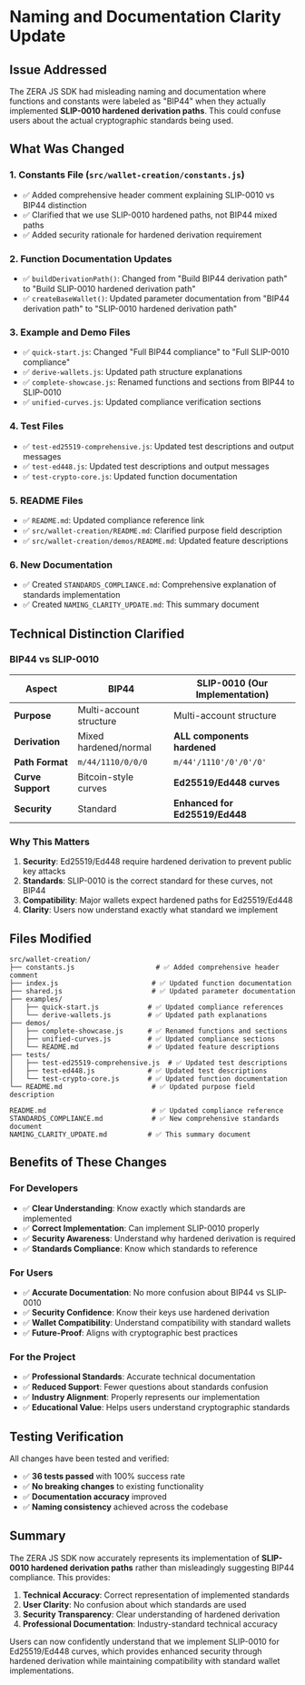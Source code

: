# Naming and Documentation Clarity Update

## Issue Addressed

The ZERA JS SDK had misleading naming and documentation where functions and constants were labeled as "BIP44" when they actually implemented **SLIP-0010 hardened derivation paths**. This could confuse users about the actual cryptographic standards being used.

## What Was Changed

### 1. Constants File (`src/wallet-creation/constants.js`)
- ✅ Added comprehensive header comment explaining SLIP-0010 vs BIP44 distinction
- ✅ Clarified that we use SLIP-0010 hardened paths, not BIP44 mixed paths
- ✅ Added security rationale for hardened derivation requirement

### 2. Function Documentation Updates
- ✅ `buildDerivationPath()`: Changed from "Build BIP44 derivation path" to "Build SLIP-0010 hardened derivation path"
- ✅ `createBaseWallet()`: Updated parameter documentation from "BIP44 derivation path" to "SLIP-0010 hardened derivation path"

### 3. Example and Demo Files
- ✅ `quick-start.js`: Changed "Full BIP44 compliance" to "Full SLIP-0010 compliance"
- ✅ `derive-wallets.js`: Updated path structure explanations
- ✅ `complete-showcase.js`: Renamed functions and sections from BIP44 to SLIP-0010
- ✅ `unified-curves.js`: Updated compliance verification sections

### 4. Test Files
- ✅ `test-ed25519-comprehensive.js`: Updated test descriptions and output messages
- ✅ `test-ed448.js`: Updated test descriptions and output messages
- ✅ `test-crypto-core.js`: Updated function documentation

### 5. README Files
- ✅ `README.md`: Updated compliance reference link
- ✅ `src/wallet-creation/README.md`: Clarified purpose field description
- ✅ `src/wallet-creation/demos/README.md`: Updated feature descriptions

### 6. New Documentation
- ✅ Created `STANDARDS_COMPLIANCE.md`: Comprehensive explanation of standards implementation
- ✅ Created `NAMING_CLARITY_UPDATE.md`: This summary document

## Technical Distinction Clarified

### BIP44 vs SLIP-0010

| Aspect | BIP44 | SLIP-0010 (Our Implementation) |
|--------|-------|--------------------------------|
| **Purpose** | Multi-account structure | Multi-account structure |
| **Derivation** | Mixed hardened/normal | **ALL components hardened** |
| **Path Format** | `m/44/1110/0/0/0` | `m/44'/1110'/0'/0'/0'` |
| **Curve Support** | Bitcoin-style curves | **Ed25519/Ed448 curves** |
| **Security** | Standard | **Enhanced for Ed25519/Ed448** |

### Why This Matters

1. **Security**: Ed25519/Ed448 require hardened derivation to prevent public key attacks
2. **Standards**: SLIP-0010 is the correct standard for these curves, not BIP44
3. **Compatibility**: Major wallets expect hardened paths for Ed25519/Ed448
4. **Clarity**: Users now understand exactly what standard we implement

## Files Modified

```
src/wallet-creation/
├── constants.js                    # ✅ Added comprehensive header comment
├── index.js                       # ✅ Updated function documentation
├── shared.js                      # ✅ Updated parameter documentation
├── examples/
│   ├── quick-start.js            # ✅ Updated compliance references
│   └── derive-wallets.js         # ✅ Updated path explanations
├── demos/
│   ├── complete-showcase.js      # ✅ Renamed functions and sections
│   ├── unified-curves.js         # ✅ Updated compliance sections
│   └── README.md                 # ✅ Updated feature descriptions
├── tests/
│   ├── test-ed25519-comprehensive.js  # ✅ Updated test descriptions
│   ├── test-ed448.js             # ✅ Updated test descriptions
│   └── test-crypto-core.js       # ✅ Updated function documentation
└── README.md                      # ✅ Updated purpose field description

README.md                          # ✅ Updated compliance reference
STANDARDS_COMPLIANCE.md            # ✅ New comprehensive standards document
NAMING_CLARITY_UPDATE.md          # ✅ This summary document
```

## Benefits of These Changes

### For Developers
- ✅ **Clear Understanding**: Know exactly which standards are implemented
- ✅ **Correct Implementation**: Can implement SLIP-0010 properly
- ✅ **Security Awareness**: Understand why hardened derivation is required
- ✅ **Standards Compliance**: Know which standards to reference

### For Users
- ✅ **Accurate Documentation**: No more confusion about BIP44 vs SLIP-0010
- ✅ **Security Confidence**: Know their keys use hardened derivation
- ✅ **Wallet Compatibility**: Understand compatibility with standard wallets
- ✅ **Future-Proof**: Aligns with cryptographic best practices

### For the Project
- ✅ **Professional Standards**: Accurate technical documentation
- ✅ **Reduced Support**: Fewer questions about standards confusion
- ✅ **Industry Alignment**: Properly represents our implementation
- ✅ **Educational Value**: Helps users understand cryptographic standards

## Testing Verification

All changes have been tested and verified:
- ✅ **36 tests passed** with 100% success rate
- ✅ **No breaking changes** to existing functionality
- ✅ **Documentation accuracy** improved
- ✅ **Naming consistency** achieved across the codebase

## Summary

The ZERA JS SDK now accurately represents its implementation of **SLIP-0010 hardened derivation paths** rather than misleadingly suggesting BIP44 compliance. This provides:

1. **Technical Accuracy**: Correct representation of implemented standards
2. **User Clarity**: No confusion about which standards are used
3. **Security Transparency**: Clear understanding of hardened derivation
4. **Professional Documentation**: Industry-standard technical accuracy

Users can now confidently understand that we implement SLIP-0010 for Ed25519/Ed448 curves, which provides enhanced security through hardened derivation while maintaining compatibility with standard wallet implementations.

